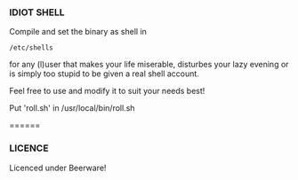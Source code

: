 ### IDIOT SHELL
Compile and set the binary as shell in 

`/etc/shells`

for any (l)user that makes your life miserable, disturbes your lazy evening or is simply too stupid to be given a real shell account.

Feel free to use and modify it to suit your needs best!

Put 'roll.sh' in /usr/local/bin/roll.sh

======
### LICENCE
Licenced under Beerware!
